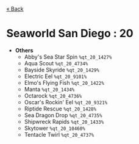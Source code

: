 <a href="../parks_available.md">&laquo; Back</a>
# Seaworld San Diego : 20
 - **Others** 
   - Abby's Sea Star Spin `%qt_20_1427%`
   - Aqua Scout `%qt_20_4734%`
   - Bayside Skyride `%qt_20_1429%`
   - Electric Eel `%qt_20_9101%`
   - Elmo's Flying Fish `%qt_20_1422%`
   - Manta `%qt_20_1434%`
   - Octarock `%qt_20_4736%`
   - Oscar's Rockin' Eel `%qt_20_9321%`
   - Riptide Rescue `%qt_20_1428%`
   - Sea Dragon Drop `%qt_20_4735%`
   - Shipwreck Rapids `%qt_20_1433%`
   - Skytower `%qt_20_10460%`
   - Tentacle Twirl `%qt_20_4737%`